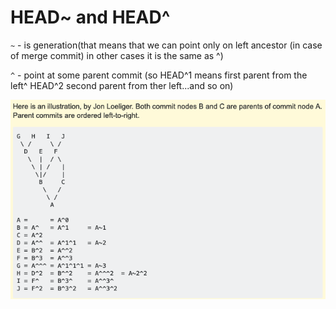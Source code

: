 # HEAD~ and HEAD^

`~` - is generation(that means that we can point only on left ancestor (in case of merge commit) in other cases it is the same as ^)

`^` - point at some parent commit (so HEAD^1 means first parent from the left^ HEAD^2 second parent from ther left...and so on)

![](Here_is_an_illustration_by_Jon_Loeliger._Both_commit_nodes_B_and_C_are_parents_of_commit_node_A.png)